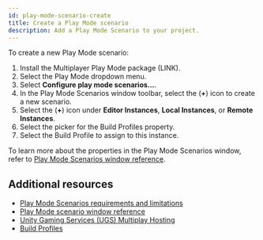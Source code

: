 ```yaml
---
id: play-mode-scenario-create
title: Create a Play Mode scenario
description: Add a Play Mode Scenario to your project.
---
```


To create a new Play Mode scenario: 
1. Install the Multiplayer Play Mode package (LINK).
2. Select the Play Mode dropdown menu.
3. Select **Configure play mode scenarios…**.
4. In the Play Mode Scenarios window toolbar, select the (**+**) icon to create a new scenario.
5. Select the (**+**) icon under **Editor Instances**, **Local Instances**, or **Remote Instances**.
6. Select the picker for the Build Profiles property.
7. Select the Build Profile to assign to this instance.

To learn more about the properties in the Play Mode Scenarios window, refer to [Play Mode Scenarios window reference](play-mode-scenario-window-reference.md).

## Additional resources

- [Play Mode Scenarios requirements and limitations](play-mode-scenario-req.md)
- [Play Mode scenario window reference](play-mode-scenario-window-reference.md)
- [Unity Gaming Services (UGS) Multiplay Hosting](https://docs.unity.com/ugs/en-us/manual/game-server-hosting/manual/welcome-to-multiplay)
- [Build Profiles](https://docs.unity3d.com/6000.0/Documentation/Manual/build-profiles.html)